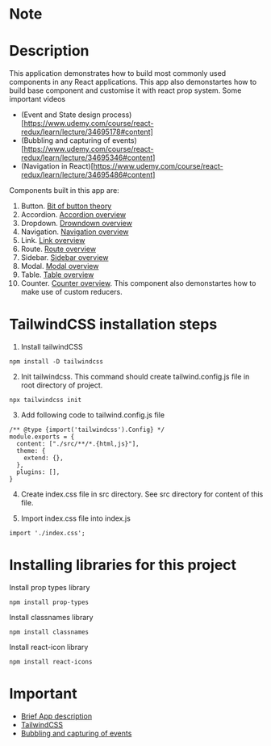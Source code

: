 # Note

# Description
This application demonstrates how to build most commonly used components in any React applications. This app also demonstartes how to build base component and customise it with react prop system.
Some important videos
- (Event and State design process)[https://www.udemy.com/course/react-redux/learn/lecture/34695178#content]
- (Bubbling and capturing of events)[https://www.udemy.com/course/react-redux/learn/lecture/34695346#content]
- (Navigation in React)[https://www.udemy.com/course/react-redux/learn/lecture/34695486#content]

Components built in this app are:
1. Button. [Bit of button theory](https://www.udemy.com/course/react-redux/learn/lecture/34694972#content)
2. Accordion. [Accordion overview](https://www.udemy.com/course/react-redux/learn/lecture/34695162#content)
3. Dropdown. [Drowndown overview](https://www.udemy.com/course/react-redux/learn/lecture/34695264#content)
4. Navigation. [Navigation overview](https://www.udemy.com/course/react-redux/learn/lecture/34695480#content)
5. Link. [Link overview](https://www.udemy.com/course/react-redux/learn/lecture/34696430#content)
6. Route. [Route overview](https://www.udemy.com/course/react-redux/learn/lecture/34696436#content)
7. Sidebar. [Sidebar overview](https://www.udemy.com/course/react-redux/learn/lecture/34696446#content)
8. Modal. [Modal overview](https://www.udemy.com/course/react-redux/learn/lecture/34696456#content)
9. Table. [Table overview](https://www.udemy.com/course/react-redux/learn/lecture/34696480#content)
10. Counter. [Counter overview](https://www.udemy.com/course/react-redux/learn/lecture/34696650#content). This component also demonstartes how to make use of custom reducers.

# TailwindCSS installation steps
1. Install tailwindCSS
```
npm install -D tailwindcss
```

2. Init tailwindcss. This command should create tailwind.config.js file in root directory of project.
```
npx tailwindcss init
```

3. Add following code to tailwind.config.js file
```
/** @type {import('tailwindcss').Config} */
module.exports = {
  content: ["./src/**/*.{html,js}"],
  theme: {
    extend: {},
  },
  plugins: [],
}
```

4. Create index.css file in src directory. See src directory for content of this file.

5. Import index.css file into index.js
```
import './index.css';
``` 


# Installing libraries for this project
Install prop types library
```
npm install prop-types
```

Install classnames library
```
npm install classnames
```

Install react-icon library
```
npm install react-icons
```

# Important
- [Brief App description](https://www.udemy.com/course/react-redux/learn/lecture/34694954#content)
- [TailwindCSS](https://tailwindcss.com/docs/installation)
- [Bubbling and capturing of events](https://javascript.info/bubbling-and-capturing)